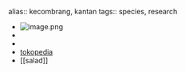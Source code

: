 alias:: kecombrang, kantan
tags:: species, research

- ![image.png](https://peach-geographical-bat-397.mypinata.cloud/ipfs/QmUY7UwzUfwPpL4iU48fjhvfigcTpdmzYCyn7MyQbUVoch)
-
-
- [tokopedia](https://www.tokopedia.com/maiyahflorist/bibit-tanaman-kecombrang-honje-etlingera-elatior-kantan-kincung?extParam=whid%3D11786941)
- [[salad]]